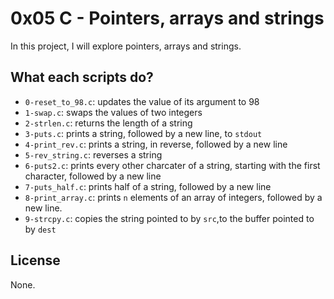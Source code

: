 # 0x05 C - Pointers, arrays and strings

In this project, I will explore pointers, arrays and strings.

## What each scripts do?

* `0-reset_to_98.c`: updates the value of its argument to 98
* `1-swap.c`: swaps the values of two integers
* `2-strlen.c`: returns the length of a string
* `3-puts.c`: prints a string, followed by a new line, to `stdout`
* `4-print_rev.c`: prints a string, in reverse, followed by a new line
* `5-rev_string.c`: reverses a string
* `6-puts2.c`: prints every other charcater of a string, starting with the first character,  followed by a new line
* `7-puts_half.c`: prints half of a string,  followed by a new line
* `8-print_array.c`: prints `n` elements of an array of integers, followed by a new line.
* `9-strcpy.c`: copies the string pointed to by `src`,to the buffer pointed to by `dest`

## License

None.
